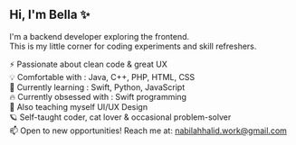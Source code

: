 ## Hi, I'm Bella ✨

I'm a backend developer exploring the frontend. </br>
This is my little corner for coding experiments and skill refreshers. </br>

⚡️ Passionate about clean code & great UX </br>
💡 Comfortable with : Java, C++, PHP, HTML, CSS </br>
🚀 Currently learning : Swift, Python, JavaScript </br>
🔥 Currently obsessed with : Swift programming </br>
🌱 Also teaching myself UI/UX Design </br>
🪐 Self-taught coder, cat lover & occasional problem-solver </br>
📫 Open to new opportunities! Reach me at: nabilahhalid.work@gmail.com </br>
